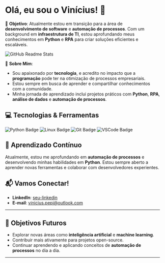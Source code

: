 # Olá, eu sou o Vinícius! 👋

🎯 **Objetivo**: Atualmente estou em transição para a área de **desenvolvimento de software** e **automação de processos**. Com um background em **infraestrutura de TI**, estou aprofundando meus conhecimentos em **Python** e **RPA** para criar soluções eficientes e escaláveis.

![GitHub Readme Stats](https://github-readme-stats.vercel.app/api?username=vinicius-pepi&show_icons=true&theme=dark&hide=prs&count_private=true)

🚀 **Sobre Mim**:
- Sou apaixonado por **tecnologia**, e acredito no impacto que a **programação** pode ter na otimização de processos empresariais.
- Estou sempre em busca de aprender e compartilhar conhecimentos com a comunidade.
- Minha jornada de aprendizado inclui projetos práticos com **Python**, **RPA**, **análise de dados** e **automação de processos**.

## 💻 Tecnologias & Ferramentas

![Python Badge](https://img.shields.io/badge/Python-3776AB?style=flat-square&logo=python&logoColor=white)
![Linux Badge](https://img.shields.io/badge/Linux-333333?style=flat-square&logo=linux&logoColor=white)
![Git Badge](https://img.shields.io/badge/Git-F05032?style=flat-square&logo=git&logoColor=white)
![VSCode Badge](https://img.shields.io/badge/VS%20Code-007ACC?style=flat-square&logo=visual-studio-code&logoColor=white)


## 🌱 Aprendizado Contínuo

Atualmente, estou me aprofundando em **automação de processos** e desenvolvendo minhas habilidades em **Python**. Estou sempre aberto a aprender novas ferramentas e colaborar com desenvolvedores experientes.

## 📬 Vamos Conectar!

- **LinkedIn**: [seu-linkedin]([https://www.linkedin.com/in/seu-linkedin](https://www.linkedin.com/in/vinicius-pepi/))
- **E-mail**: vinicius.pepi@outlook.com

---

## 🚀 Objetivos Futuros

- Explorar novas áreas como **inteligência artificial** e **machine learning**.
- Contribuir mais ativamente para projetos open-source.
- Continuar aprendendo e aplicando conceitos de **automação de processos** no dia a dia.

---

